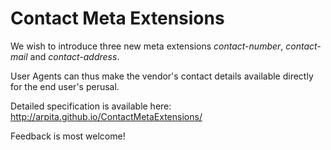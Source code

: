 Contact Meta Extensions
=======================

We wish to introduce three new meta extensions *contact-number*, *contact-mail* and *contact-address*.

User Agents can thus make the vendor's contact details available directly for the end user's perusal.


Detailed specification is available here: http://arpita.github.io/ContactMetaExtensions/


Feedback is most welcome!
